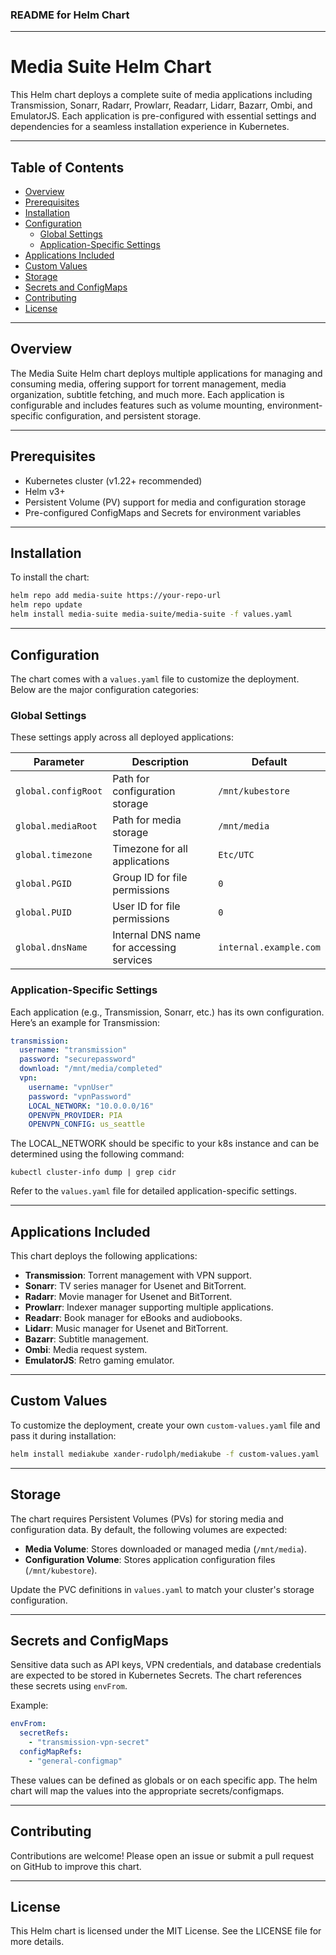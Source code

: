 ### README for Helm Chart

---

# Media Suite Helm Chart

This Helm chart deploys a complete suite of media applications including Transmission, Sonarr, Radarr, Prowlarr, Readarr, Lidarr, Bazarr, Ombi, and EmulatorJS. Each application is pre-configured with essential settings and dependencies for a seamless installation experience in Kubernetes.

---

## Table of Contents
- [Overview](#overview)
- [Prerequisites](#prerequisites)
- [Installation](#installation)
- [Configuration](#configuration)
  - [Global Settings](#global-settings)
  - [Application-Specific Settings](#application-specific-settings)
- [Applications Included](#applications-included)
- [Custom Values](#custom-values)
- [Storage](#storage)
- [Secrets and ConfigMaps](#secrets-and-configmaps)
- [Contributing](#contributing)
- [License](#license)

---

## Overview

The Media Suite Helm chart deploys multiple applications for managing and consuming media, offering support for torrent management, media organization, subtitle fetching, and much more. Each application is configurable and includes features such as volume mounting, environment-specific configuration, and persistent storage.

---

## Prerequisites

- Kubernetes cluster (v1.22+ recommended)
- Helm v3+
- Persistent Volume (PV) support for media and configuration storage
- Pre-configured ConfigMaps and Secrets for environment variables

---

## Installation

To install the chart:

```bash
helm repo add media-suite https://your-repo-url
helm repo update
helm install media-suite media-suite/media-suite -f values.yaml
```

---

## Configuration

The chart comes with a `values.yaml` file to customize the deployment. Below are the major configuration categories:

### Global Settings

These settings apply across all deployed applications:

| Parameter           | Description                                | Default                  |
|---------------------|--------------------------------------------|--------------------------|
| `global.configRoot` | Path for configuration storage             | `/mnt/kubestore`       |
| `global.mediaRoot`  | Path for media storage                     | `/mnt/media`             |
| `global.timezone`   | Timezone for all applications              | `Etc/UTC`                |
| `global.PGID`       | Group ID for file permissions             | `0`                      |
| `global.PUID`       | User ID for file permissions              | `0`                      |
| `global.dnsName`    | Internal DNS name for accessing services   | `internal.example.com`   |

### Application-Specific Settings

Each application (e.g., Transmission, Sonarr, etc.) has its own configuration. Here’s an example for Transmission:

```yaml
transmission:
  username: "transmission"
  password: "securepassword"
  download: "/mnt/media/completed"
  vpn:
    username: "vpnUser"
    password: "vpnPassword"
    LOCAL_NETWORK: "10.0.0.0/16"
    OPENVPN_PROVIDER: PIA
    OPENVPN_CONFIG: us_seattle
```

The LOCAL_NETWORK should be specific to your k8s instance and can be determined using the following command:
```
kubectl cluster-info dump | grep cidr
```

Refer to the `values.yaml` file for detailed application-specific settings.

---

## Applications Included

This chart deploys the following applications:

- **Transmission**: Torrent management with VPN support.
- **Sonarr**: TV series manager for Usenet and BitTorrent.
- **Radarr**: Movie manager for Usenet and BitTorrent.
- **Prowlarr**: Indexer manager supporting multiple applications.
- **Readarr**: Book manager for eBooks and audiobooks.
- **Lidarr**: Music manager for Usenet and BitTorrent.
- **Bazarr**: Subtitle management.
- **Ombi**: Media request system.
- **EmulatorJS**: Retro gaming emulator.

---

## Custom Values

To customize the deployment, create your own `custom-values.yaml` file and pass it during installation:

```bash
helm install mediakube xander-rudolph/mediakube -f custom-values.yaml
```

---

## Storage

The chart requires Persistent Volumes (PVs) for storing media and configuration data. By default, the following volumes are expected:

- **Media Volume**: Stores downloaded or managed media (`/mnt/media`).
- **Configuration Volume**: Stores application configuration files (`/mnt/kubestore`).

Update the PVC definitions in `values.yaml` to match your cluster's storage configuration.

---

## Secrets and ConfigMaps

Sensitive data such as API keys, VPN credentials, and database credentials are expected to be stored in Kubernetes Secrets. The chart references these secrets using `envFrom`.

Example:

```yaml
envFrom:
  secretRefs:
    - "transmission-vpn-secret"
  configMapRefs:
    - "general-configmap"
```

These values can be defined as globals or on each specific app. The helm chart will map the values into the appropriate secrets/configmaps.

---

## Contributing

Contributions are welcome! Please open an issue or submit a pull request on GitHub to improve this chart.

---

## License

This Helm chart is licensed under the MIT License. See the LICENSE file for more details.